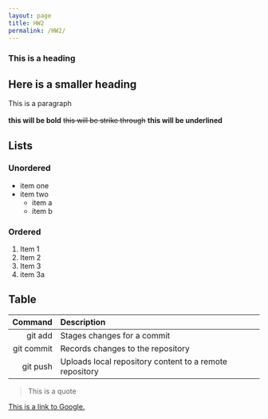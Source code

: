 ```yaml
---
layout: page
title: HW2
permalink: /HW2/
---
```


### This is a heading
## Here is a smaller heading
This is a paragraph \
\
**this will be bold** ~~this will be strike through~~ **this will be underlined**
## Lists
### Unordered
- item one
- item two
    - item a
    - item b

### Ordered
1. Item 1
2. Item 2
3. Item 3
4. item 3a


## Table

| Command    | Description                                             |
|-----------:|:--------------------------------------------------------|
| git add    | Stages changes for a commit                             |
| git commit | Records changes to the repository                       |
| git push   | Uploads local repository content to a remote repository |

>This is a quote

[This is a link to Google.](https://www.google.com)
